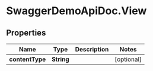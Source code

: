 # SwaggerDemoApiDoc.View

## Properties
Name | Type | Description | Notes
------------ | ------------- | ------------- | -------------
**contentType** | **String** |  | [optional] 


